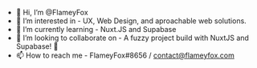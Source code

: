 - 👋 Hi, I’m @FlameyFox
- 👀 I’m interested in - UX, Web Design, and aproachable web solutions.
- 🌱 I’m currently learning - Nuxt.JS and Supabase
- 💞️ I’m looking to collaborate on - A fuzzy project build with NuxtJS and Supabase! 🦊
- 📫 How to reach me - FlameyFox#8656 / contact@flameyfox.com

<!---
FlameyFox/FlameyFox is a ✨ special ✨ repository because its `README.md` (this file) appears on your GitHub profile.
You can click the Preview link to take a look at your changes.
--->
